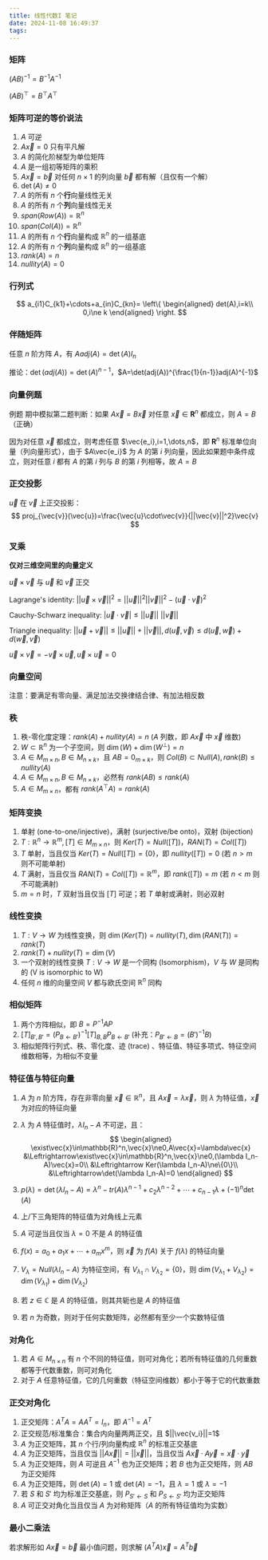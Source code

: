 ```yaml
---
title: 线性代数I 笔记
date: 2024-11-08 16:49:37
tags:
---
```


### 矩阵

$(AB)^{-1}=B^{-1}A^{-1}$

$(AB)^\top=B^\top A^\top$

### 矩阵可逆的等价说法

1. $A$ 可逆
2. $A\vec{x}=0$ 只有平凡解
3. $A$ 的简化阶梯型为单位矩阵
4. $A$ 是一组初等矩阵的乘积
5. $A\vec{x}=\vec{b}$ 对任何 $n\times1$ 的列向量 $\vec{b}$ 都有解（且仅有一个解）
6. $\det(A)\neq0$
7. $A$ 的所有 $n$ 个**行**向量线性无关
8. $A$ 的所有 $n$ 个**列**向量线性无关
9. $span(Row(A))=\mathbb{R}^n$
10. $span(Col(A))=\mathbb{R}^n$
11. $A$ 的所有 $n$ 个**行**向量构成 $\mathbb{R}^n$ 的一组基底
12. $A$ 的所有 $n$ 个**列**向量构成 $\mathbb{R}^n$ 的一组基底
13. $rank(A)=n$
14. $nullity(A)=0$

### 行列式

$$
a_{i1}C_{k1}+\cdots+a_{in}C_{kn}=
\left\{
\begin{aligned}
det(A),i=k\\
0,i\ne k
\end{aligned}
\right.
$$

### 伴随矩阵

任意 $n$ 阶方阵 $A$，有 $Aadj(A)=\det(A)I_n$

推论：$\det(adj(A))=\det(A)^{n-1}$，$A=\det(adj(A))^{\frac{1}{n-1}}adj(A)^{-1}$

### 向量例题 

例题 期中模拟第二题判断：如果 $A\vec{x}=B\vec{x}$ 对任意 $\vec{x}\in\mathbf{R}^n$ 都成立，则 $A=B$ （正确）

因为对任意 $\vec{x}$ 都成立，则考虑任意 $\vec{e_i},i=1,\dots,n$，即 $\mathbf{R}^n$ 标准单位向量（列向量形式），由于 $A\vec{e_i}$ 为 $A$ 的第 $i$ 列向量，因此如果题中条件成立，则对任意 $i$ 都有 $A$ 的第 $i$ 列与 $B$ 的第 $i$ 列相等，故 $A=B$

### 正交投影

$\vec{u}$ 在 $\vec{v}$ 上正交投影：
$$
proj_{\vec{v}}(\vec{u})=\frac{\vec{u}\cdot\vec{v}}{||\vec{v}||^2}\vec{v}
$$

### 叉乘

**仅对三维空间里的向量定义**

$\vec{u}\times\vec{v}$ 与 $\vec{u}$ 和 $\vec{v}$ 正交

Lagrange's identity: $||\vec{u}\times\vec{v}||^2=||\vec{u}||^2||\vec{v}||^2-(\vec{u}\cdot\vec{v})^2$

Cauchy-Schwarz inequality: $|\vec{u}\cdot\vec{v}|\leq||\vec{u}||\ ||\vec{v}||$

Triangle inequality: $||\vec{u}+\vec{v}||\leq||\vec{u}||+||\vec{v}||,d(\vec{u},\vec{v})\leq d(\vec{u},\vec{w})+d(\vec{w},\vec{v})$

$\vec{u}\times\vec{v}=-\vec{v}\times\vec{u},\vec{u}\times\vec{u}=0$

### 向量空间

注意：要满足有零向量、满足加法交换律结合律、有加法相反数

### 秩

1. 秩-零化度定理：$rank(A)+nullity(A)=n$ ($A$ 列数，即 $A\vec{x}$ 中 $\vec{x}$ 维数)
2. $W\subset\mathbb{R}^n$ 为一个子空间，则 $\dim(W)+\dim(W^\perp)=n$
3. $A\in M_{m\times n},B\in M_{n\times k}$，且 $AB=0_{m\times k}$，则 $Col(B)\subset Null(A), rank(B)\le nullity(A)$
4. $A\in M_{m\times n},B\in M_{n\times k}$，必然有 $rank(AB)\le rank(A)$
5. $A\in M_{m\times n}$，都有 $rank(A^\top A)=rank(A)$

### 矩阵变换

1. 单射 (one-to-one/injective)，满射 (surjective/be onto)，双射 (bijection)
2. $T:\mathbb{R}^n\rightarrow\mathbb{R}^m,[T]\in M_{m\times n}$，则 $Ker(T)=Null([T])$，$RAN(T)=Col([T])$
3. $T$ 单射，当且仅当 $Ker(T)=Null([T])=\{0\}$，即 $nullity([T])=0$ (若 $n>m$ 则不可能单射)
4. $T$ 满射，当且仅当 $RAN(T)=Col([T])=\mathbb{R}^m$，即 $rank([T])=m$ (若 $n<m$ 则不可能满射)
5. $m=n$ 时，$T$ 双射当且仅当 $[T]$ 可逆；若 $T$ 单射或满射，则必双射

### 线性变换

1. $T:V\rightarrow W$ 为线性变换，则 $\dim(Ker(T))=nullity(T),\dim(RAN(T))=rank(T)$
2. $rank(T)+nullity(T)=\dim(V)$
3. 一个双射的线性变换 $T:V\rightarrow W$ 是一个同构 (Isomorphism)，$V$ 与 $W$ 是同构的 (V is isomorphic to W)
4. 任何 $n$ 维的向量空间 $V$ 都与欧氏空间 $\mathbb{R}^n$ 同构

### 相似矩阵

1. 两个方阵相似，即 $B=P^{-1}AP$
2. $[T]_{B',B'}=(P_{B\leftarrow B'})^{-1}[T]_{B,B}P_{B\leftarrow B'}$ (补充：$P_{B'\leftarrow B}=(B')^{-1}B$)
3. 相似矩阵行列式、秩、零化度、迹 (trace) 、特征值、特征多项式、特征空间维数相等，为相似不变量

### 特征值与特征向量

1. $A$ 为 $n$ 阶方阵，存在非零向量 $\vec{x}\in\mathbb{R}^n$，且 $A\vec{x}=\lambda\vec{x}$，则 $\lambda$ 为特征值，$\vec{x}$ 为对应的特征向量

2. $\lambda$ 为 $A$ 特征值时，$\lambda I_n-A$ 不可逆，且：
   $$
   \begin{aligned}
   \exist\vec{x}\in\mathbb{R}^n,\vec{x}\ne0,A\vec{x}=\lambda\vec{x}
   &\Leftrightarrow\exist\vec{x}\in\mathbb{R}^n,\vec{x}\ne0,(\lambda I_n-A)\vec{x}=0\\
   &\Leftrightarrow Ker(\lambda I_n-A)\ne\{0\}\\
   &\Leftrightarrow\det(\lambda I_n-A)=0
   \end{aligned}
   $$

3. $p(\lambda)=\det(\lambda I_n-A)=\lambda^n-tr(A)\lambda^{n-1}+c_2\lambda^{n-2}+\cdots+c_{n-1}\lambda+(-1)^n\det(A)$
4. 上/下三角矩阵的特征值为对角线上元素
5. $A$ 可逆当且仅当 $\lambda=0$ 不是 $A$ 的特征值
6. $f(x)=a_0+a_1x+\cdots+a_mx^m$，则 $\vec{x}$ 为 $f(A)$ 关于 $f(\lambda)$ 的特征向量
7. $V_{\lambda}=Null(\lambda I_n-A)$ 为特征空间，有 $V_{\lambda_1}\cap V_{\lambda_2}=\{0\}$，则 $\dim(V_{\lambda_1}+V_{\lambda_2})=\dim(V_{\lambda_1})+\dim(V_{\lambda_2})$
8. 若 $z\in\mathbb{C}$ 是 $A$ 的特征值，则其共轭也是 $A$ 的特征值
9. 若 $n$ 为奇数，则对于任何实数矩阵，必然都有至少一个实数特征值

### 对角化

1. 若 $A\in M_{n\times n}$ 有 $n$ 个不同的特征值，则可对角化；若所有特征值的几何重数都等于代数重数，则可对角化
2. 对于 $A$ 任意特征值，它的几何重数（特征空间维数）都小于等于它的代数重数

### 正交对角化

1. 正交矩阵：$A^TA=AA^T=I_n$，即 $A^{-1}=A^T$
2. 正交规范/标准集合：集合内向量两两正交，且 $||\vec{v_i}||=1$
3. $A$ 为正交矩阵，其 $n$ 个行/列向量构成 $\mathbb{R}^n$ 的标准正交基底
4. $A$ 为正交矩阵，当且仅当 $||A\vec{x}||=||\vec{x}||$，当且仅当 $A\vec{x}\cdot A\vec{y}=\vec{x}\cdot\vec{y}$
5. $A$ 为正交矩阵，则 $A$ 可逆且 $A^{-1}$ 也为正交矩阵；若 $B$ 也为正交矩阵，则 $AB$ 为正交矩阵
6. $A$ 为正交矩阵，则 $\det(A)=1$ 或 $\det(A)=-1$，且 $\lambda=1$ 或 $\lambda=-1$
7. 若 $S$ 和 $S'$ 均为标准正交基底，则 $P_{S'\leftarrow S}$ 和 $P_{S\leftarrow S'}$ 均为正交矩阵
8. $A$ 可正交对角化当且仅当 $A$ 为对称矩阵（$A$ 的所有特征值均为实数）

### 最小二乘法

若求解形如 $A\vec{x}=\vec{b}$ 最小值问题，则求解 $(A^TA)\vec{x}=A^T\vec{b}$

